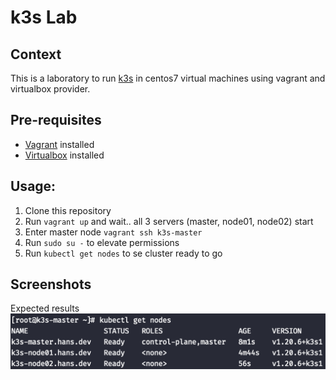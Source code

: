 # k3s Lab

## Context

This is a laboratory to run [k3s](https://k3s.io/) in centos7 virtual machines using vagrant and virtualbox provider.

## Pre-requisites

- [Vagrant](https://www.vagrantup.com/downloads)  installed
- [Virtualbox](https://www.virtualbox.org/wiki/Downloads) installed

## Usage:

1. Clone this repository
2. Run `vagrant up` and wait.. all 3 servers (master, node01, node02) start
3. Enter master node `vagrant ssh k3s-master`
4. Run `sudo su -` to elevate permissions
5. Run `kubectl get nodes` to se cluster ready to go

## Screenshots

Expected results
![Expected](https://github.com/hansnewton/k3s-lab/raw/main/screenshots/expected.png)